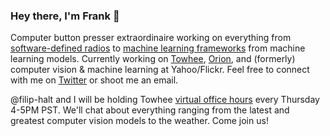 ### Hey there, I'm Frank 👋

Computer button presser extraordinaire working on everything from [software-defined radios](https://github.com/fzliu/osdr-q10) to [machine learning frameworks](https://towhee.io) from machine learning models. Currently working on [Towhee](https://github.com/towhee-io/towhee), [Orion](https://github.com/OrionInnov), and (formerly) computer vision & machine learning at Yahoo/Flickr. Feel free to connect with me on [Twitter](https://twitter.com/fzliu) or shoot me an email.

@filip-halt and I will be holding Towhee [virtual office hours](https://t.co/rLulYjSqCg) every Thursday 4-5PM PST. We'll chat about everything ranging from the latest and greatest computer vision models to the weather. Come join us!

<!--
**fzliu/fzliu** is a ✨ _special_ ✨ repository because its `README.md` (this file) appears on your GitHub profile.

Here are some ideas to get you started:

- 🔭 I’m currently working on ...
- 🌱 I’m currently learning ...
- 👯 I’m looking to collaborate on ...
- 🤔 I’m looking for help with ...
- 💬 Ask me about ...
- 📫 How to reach me: ...
- 😄 Pronouns: ...
- ⚡ Fun fact: ...
-->
